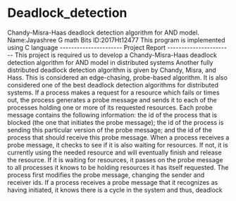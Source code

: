 # Deadlock_detection
Chandy-Misra-Haas deadlock detection algorithm for AND model.  Name:Jayashree G math Bits ID:2017Ht12477  This program is implemented using C language ---------------------- Project Report ----------------------- This project is required us to develop a Chandy-Misra-Haas deadlock detection algorithm for AND model in distributed systems Another fully distributed deadlock detection algorithm is given by Chandy, Misra, and Hass. This is considered an edge-chasing, probe-based algorithm. It is also considered one of the best deadlock detection algorithms for distributed systems. If a process makes a request for a resource which fails or times out, the process generates a probe message and sends it to each of the processes holding one or more of its requested resources. Each probe message contains the following information: the id of the process that is blocked (the one that initiates the probe message); the id of the process is sending this particular version of the probe message; and the id of the process that should receive this probe message. When a process receives a probe message, it checks to see if it is also waiting for resources. If not, it is currently using the needed resource and will eventually finish and release the resource. If it is waiting for resources, it passes on the probe message to all processes it knows to be holding resources it has itself requested. The process first modifies the probe message, changing the sender and receiver ids. If a process receives a probe message that it recognizes as having initiated, it knows there is a cycle in the system and thus, deadlock
